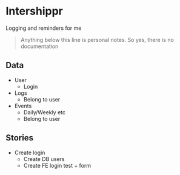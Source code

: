 # Intershippr

Logging and reminders for me

> Anything below this line is personal notes.
> So yes, there is no documentation

## Data

- User
	- Login
- Logs
	- Belong to user
- Events
	- Daily/Weekly etc
	- Belong to user

## Stories

- Create login
	- Create DB users
	- Create FE login test + form
